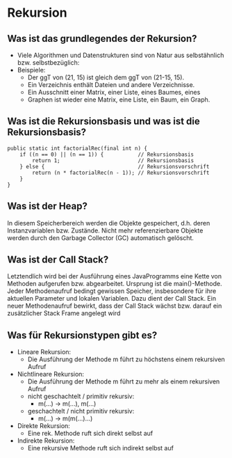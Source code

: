# Rekursion

## Was ist das grundlegendes der Rekursion?
* Viele Algorithmen und Datenstrukturen sind von Natur aus selbstähnlich bzw. selbstbezüglich:
* Beispiele:
    * Der ggT von (21, 15) ist gleich dem ggT von (21-15, 15).
    * Ein Verzeichnis enthält Dateien und andere Verzeichnisse.
    * Ein Ausschnitt einer Matrix, einer Liste, eines Baumes, eines
    * Graphen ist wieder eine Matrix, eine Liste, ein Baum, ein Graph.

## Was ist die Rekursionsbasis und was ist die Rekursionsbasis?

    public static int factorialRec(final int n) {
        if ((n == 0) || (n == 1)) {           // Rekursionsbasis
            return 1;                         // Rekursionsbasis
        } else {                              // Rekursionsvorschrift
            return (n * factorialRec(n - 1)); // Rekursionsvorschrift
        }
    }

## Was ist der Heap?
In diesem Speicherbereich werden die Objekte gespeichert,
d.h. deren Instanzvariablen bzw. Zustände. Nicht mehr
referenzierbare Objekte werden durch den Garbage Collector (GC)
automatisch gelöscht.

## Was ist der Call Stack?
Letztendlich wird bei der Ausführung eines JavaProgramms eine Kette von Methoden aufgerufen bzw. abgearbeitet. Ursprung ist die main()-Methode. Jeder Methodenaufruf bedingt gewissen Speicher, insbesondere für ihre aktuellen Parameter und lokalen Variablen. Dazu dient der Call Stack. Ein neuer Methodenaufruf bewirkt, dass der Call Stack wächst bzw. darauf ein zusätzlicher Stack Frame angelegt wird

## Was für Rekursionstypen gibt es?
* Lineare Rekursion: 
    * Die Ausführung der Methode m führt zu höchstens einem rekursiven Aufruf
* Nichtlineare Rekursion: 
    * Die Ausführung der Methode m führt zu mehr als einem rekursiven Aufruf
    * nicht geschachtelt  / primitiv rekursiv:
        * m(...) -> m(...), m(...)
    * geschachtelt / nicht primitiv rekursiv:
        * m(...) -> m(m(...)...)
* Direkte Rekursion: 
    * Eine rek. Methode ruft sich direkt selbst auf
* Indirekte Rekursion: 
    * Eine rekursive Methode ruft sich indirekt selbst auf
